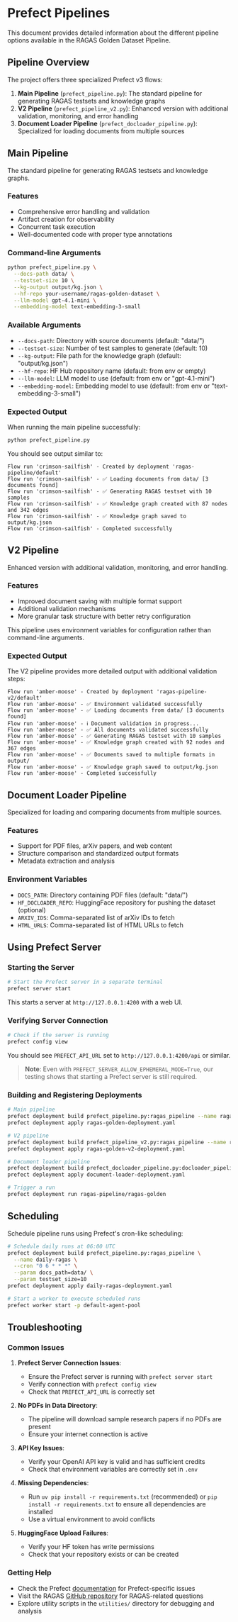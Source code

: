 # Prefect Pipelines

This document provides detailed information about the different pipeline options available in the RAGAS Golden Dataset Pipeline.

## Pipeline Overview

The project offers three specialized Prefect v3 flows:

1. **Main Pipeline** (`prefect_pipeline.py`): The standard pipeline for generating RAGAS testsets and knowledge graphs
2. **V2 Pipeline** (`prefect_pipeline_v2.py`): Enhanced version with additional validation, monitoring, and error handling
3. **Document Loader Pipeline** (`prefect_docloader_pipeline.py`): Specialized for loading documents from multiple sources

## Main Pipeline

The standard pipeline for generating RAGAS testsets and knowledge graphs.

### Features

- Comprehensive error handling and validation
- Artifact creation for observability
- Concurrent task execution
- Well-documented code with proper type annotations

### Command-line Arguments

```bash
python prefect_pipeline.py \
  --docs-path data/ \
  --testset-size 10 \
  --kg-output output/kg.json \
  --hf-repo your-username/ragas-golden-dataset \
  --llm-model gpt-4.1-mini \
  --embedding-model text-embedding-3-small
```

### Available Arguments

- `--docs-path`: Directory with source documents (default: "data/")
- `--testset-size`: Number of test samples to generate (default: 10)
- `--kg-output`: File path for the knowledge graph (default: "output/kg.json")
- `--hf-repo`: HF Hub repository name (default: from env or empty)
- `--llm-model`: LLM model to use (default: from env or "gpt-4.1-mini")
- `--embedding-model`: Embedding model to use (default: from env or "text-embedding-3-small")

### Expected Output

When running the main pipeline successfully:

```bash
python prefect_pipeline.py
```

You should see output similar to:

```
Flow run 'crimson-sailfish' - Created by deployment 'ragas-pipeline/default'
Flow run 'crimson-sailfish' - ✅ Loading documents from data/ [3 documents found]
Flow run 'crimson-sailfish' - ✅ Generating RAGAS testset with 10 samples
Flow run 'crimson-sailfish' - ✅ Knowledge graph created with 87 nodes and 342 edges
Flow run 'crimson-sailfish' - ✅ Knowledge graph saved to output/kg.json
Flow run 'crimson-sailfish' - Completed successfully
```

## V2 Pipeline

Enhanced version with additional validation, monitoring, and error handling.

### Features

- Improved document saving with multiple format support
- Additional validation mechanisms
- More granular task structure with better retry configuration

This pipeline uses environment variables for configuration rather than command-line arguments.

### Expected Output

The V2 pipeline provides more detailed output with additional validation steps:

```
Flow run 'amber-moose' - Created by deployment 'ragas-pipeline-v2/default'
Flow run 'amber-moose' - ✅ Environment validated successfully
Flow run 'amber-moose' - ✅ Loading documents from data/ [3 documents found]
Flow run 'amber-moose' - ℹ️ Document validation in progress...
Flow run 'amber-moose' - ✅ All documents validated successfully
Flow run 'amber-moose' - ✅ Generating RAGAS testset with 10 samples
Flow run 'amber-moose' - ✅ Knowledge graph created with 92 nodes and 367 edges
Flow run 'amber-moose' - ✅ Documents saved to multiple formats in output/
Flow run 'amber-moose' - ✅ Knowledge graph saved to output/kg.json
Flow run 'amber-moose' - Completed successfully
```

## Document Loader Pipeline

Specialized for loading and comparing documents from multiple sources.

### Features

- Support for PDF files, arXiv papers, and web content
- Structure comparison and standardized output formats
- Metadata extraction and analysis

### Environment Variables

- `DOCS_PATH`: Directory containing PDF files (default: "data/")
- `HF_DOCLOADER_REPO`: HuggingFace repository for pushing the dataset (optional)
- `ARXIV_IDS`: Comma-separated list of arXiv IDs to fetch
- `HTML_URLS`: Comma-separated list of HTML URLs to fetch

## Using Prefect Server

### Starting the Server

```bash
# Start the Prefect server in a separate terminal
prefect server start
```

This starts a server at `http://127.0.0.1:4200` with a web UI.

### Verifying Server Connection

```bash
# Check if the server is running
prefect config view
```

You should see `PREFECT_API_URL` set to `http://127.0.0.1:4200/api` or similar.

> **Note**: Even with `PREFECT_SERVER_ALLOW_EPHEMERAL_MODE=True`, our testing shows that starting a Prefect server is still required.

### Building and Registering Deployments

```bash
# Main pipeline
prefect deployment build prefect_pipeline.py:ragas_pipeline --name ragas-golden
prefect deployment apply ragas-golden-deployment.yaml

# V2 pipeline
prefect deployment build prefect_pipeline_v2.py:ragas_pipeline --name ragas-golden-v2
prefect deployment apply ragas-golden-v2-deployment.yaml

# Document loader pipeline
prefect deployment build prefect_docloader_pipeline.py:docloader_pipeline --name document-loader
prefect deployment apply document-loader-deployment.yaml

# Trigger a run
prefect deployment run ragas-pipeline/ragas-golden
```

## Scheduling

Schedule pipeline runs using Prefect's cron-like scheduling:

```bash
# Schedule daily runs at 06:00 UTC
prefect deployment build prefect_pipeline.py:ragas_pipeline \
  --name daily-ragas \
  --cron "0 6 * * *" \
  --param docs_path=data/ \
  --param testset_size=10
prefect deployment apply daily-ragas-deployment.yaml

# Start a worker to execute scheduled runs
prefect worker start -p default-agent-pool
```

## Troubleshooting

### Common Issues

1. **Prefect Server Connection Issues**:
   - Ensure the Prefect server is running with `prefect server start`
   - Verify connection with `prefect config view`
   - Check that `PREFECT_API_URL` is correctly set

2. **No PDFs in Data Directory**:
   - The pipeline will download sample research papers if no PDFs are present
   - Ensure your internet connection is active

3. **API Key Issues**:
   - Verify your OpenAI API key is valid and has sufficient credits
   - Check that environment variables are correctly set in `.env`

4. **Missing Dependencies**:
   - Run `uv pip install -r requirements.txt` (recommended) or `pip install -r requirements.txt` to ensure all dependencies are installed
   - Use a virtual environment to avoid conflicts

5. **HuggingFace Upload Failures**:
   - Verify your HF token has write permissions
   - Check that your repository exists or can be created

### Getting Help

- Check the Prefect [documentation](https://docs.prefect.io/latest/) for Prefect-specific issues
- Visit the RAGAS [GitHub repository](https://github.com/explodinggradients/ragas) for RAGAS-related questions
- Explore utility scripts in the `utilities/` directory for debugging and analysis 